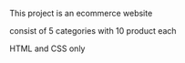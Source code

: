 This project is an ecommerce website 


consist of 5 categories with 10 product each


HTML and CSS only